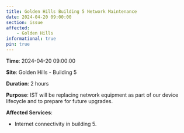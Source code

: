 ```yaml
---
title: Golden Hills Building 5 Network Maintenance
date: 2024-04-20 09:00:00
section: issue
affected:
    - Golden Hills
informational: true
pin: true
---
```


**Time**: 2024-04-20 09:00:00

**Site**: Golden Hills - Building 5

**Duration**: 2 hours

**Purpose**: IST will be replacing network equipment as part of our device lifecycle and to prepare for future upgrades.

**Affected Services**: 
  - Internet connectivity in building 5.